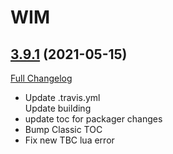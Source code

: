 # WIM

## [3.9.1](https://github.com/sylvanaar/wow-instant-messenger/tree/3.9.1) (2021-05-15)
[Full Changelog](https://github.com/sylvanaar/wow-instant-messenger/compare/3.9.0...3.9.1) 

- Update .travis.yml  
    Update building  
- update toc for packager changes  
- Bump Classic TOC  
- Fix new TBC lua error  
